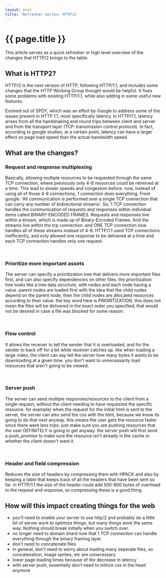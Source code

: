 ```yaml
---
layout: post
title: 'Refresher Series: HTTP/2'
---
```

# {{ page.title }}
This article serves as a quick refresher or high level overview of the changes that HTTP/2 brings to the table.

## What is HTTP2?
HTTP/2 is the next version of HTTP, following HTTP/1.1, and includes some changes that the HTTP Working Group thought would be helpful. It fixes some problems with existing HTTP/1.1, while also adding in some useful new features.

Evolved out of SPDY, which was an effort by Google to address some of the issues present in HTTP 1.1, most specifically latency. In HTTP/1.1, latency arises from all the handshaking and round trips between client and server and from the transport layer (TCP: transmission control protocol). In fact, according to google studies, at a certain point, latency can have a larger effect on page load speed than the actual bandwidth speed.

## What are the changes?

### Request and response multiplexing
Basically, allowing multiple resources to be requested through the same TCP connection, where previously only 4-8 resources could be retreived at a time. This lead to slower speeds and congestion before. now, instead of using all of those 4-8 connections, 1 connection does everything. From google: 'All communication is performed over a single TCP connection that can carry any number of bidirectional streams'. So, 1 TCP connection handles the communication of requests and responses within individual items called BINARY-ENCODED FRAMES. Requests and responses live within a stream, which is made up of Binary-Encoded Frames. And the streams live within the tcp connection. and ONE TCP connection now handles all of these streams instead of 4-8. HTTP/1.1 used TCP connections inefficiently, and only allowed one response to be delivered at a time and each TCP connection handles only one request.

<br/>

### Prioritize more important assets
The server can specify a prioritization tree that delivers more important files first, and can also specify dependencies on other files. the prioritization tree looks like a tree data structure, with nodes and each node having a value. parent nodes are loaded first with the idea that the child nodes depend on the parent node, then the child nodes are allocated resources according to their value. the key word here is PRIORITIZATION. this does not mean the files will be delivered in the exact order you specified, that would not be desired in case a file was blocked for some reason.

<br/>

### Flow control
It allows the receiver to tell the sender that it is overloaded, and for the sender to back off for a bit while receiver catches up. like when loading a large video, the client can say tell the server how many bytes it wants to be downloading at a given time. you don't want to unnecessarily load resources that aren't going to be viewed.

<br/>

### Server push
The server can send multiple responses/resources to the client from a single request, without the client needing to have requested the specific resource. for example) when the request for the initial html is sent to the server, the server can also send the css with the html, because we know its going to do that next anyway. this means the user gets the resource faster since there were less trips. just make sure you are pushing resources that the user DEFINITELY is going to get anyway. the server push will first send a push_promise to make sure the resource isn't already in the cache or whether the client doesn't want it.

<br/>

### Header and field compression
Reduces the size of headers by compressing them with HPACK and also by keeping a table that keeps track of all the headers that have been sent so far. in HTTP/1.1 the size of the header could add 500-800 bytes of overhead to the request and response, so compressing these is a good thing.
  
## How will this impact creating things for the web
- you'll need to enable your server to use http/2 and probably do a little bit of server work to optimize things, but many things work the same way. Nothing should break initially when you switch over.
- no longer need to domain shard now that 1 TCP connection can handle everything through the binary framing layer.
- don't need to concatenate files
- in general, don't need to worry about loading many seperate files, so concatenation, image sprites, etc are unnecessary
- lower page loading times because of the decrease in latency 
- with server push, essentially don't need to inlince css in the head anymore








